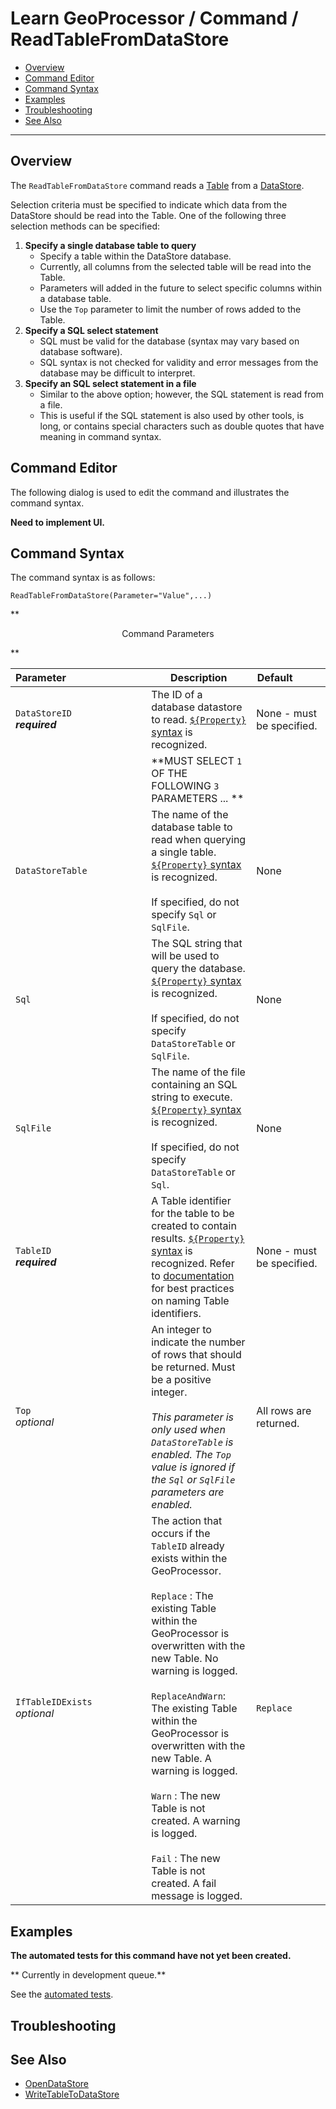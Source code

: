 # Learn GeoProcessor / Command / ReadTableFromDataStore #

* [Overview](#overview)
* [Command Editor](#command-editor)
* [Command Syntax](#command-syntax)
* [Examples](#examples)
* [Troubleshooting](#troubleshooting)
* [See Also](#see-also)

-------------------------

## Overview ##

The `ReadTableFromDataStore` command reads a [Table](../../introduction#table) from a [DataStore](../../introduction#datastore).

Selection criteria must be specified to indicate which data from the DataStore should be read into the Table. 
One of the following three selection methods can be specified:

1. **Specify a single database table to query**
	* Specify a table within the DataStore database. 
	* Currently, all columns from the selected table will be read into the Table. 
	* Parameters will added in the future to select specific columns within a database table.
	* Use the `Top` parameter to limit the number of rows added to the Table. 
2. **Specify a SQL select statement**
	* SQL must be valid for the database (syntax may vary based on database software).
	* SQL syntax is not checked for validity and error messages from the database
	may be difficult to interpret.
3. **Specify an SQL select statement in a file**
	* Similar to the above option; however, the SQL statement is read from a file. 
	* This is useful if the SQL statement is also used by other tools, is long, or contains special characters such as
	double quotes that have meaning in command syntax.

## Command Editor ##

The following dialog is used to edit the command and illustrates the command syntax.

**Need to implement UI.**

## Command Syntax ##

The command syntax is as follows:

```text
ReadTableFromDataStore(Parameter="Value",...)
```
**<p style="text-align: center;">
Command Parameters
</p>**

|**Parameter**&nbsp;&nbsp;&nbsp;&nbsp;&nbsp;&nbsp;&nbsp;&nbsp;&nbsp;&nbsp;&nbsp;&nbsp;&nbsp;&nbsp;&nbsp;&nbsp;&nbsp;&nbsp;&nbsp;&nbsp;&nbsp;&nbsp;&nbsp;&nbsp;&nbsp;&nbsp;&nbsp;&nbsp; | **Description** | **Default**&nbsp;&nbsp;&nbsp;&nbsp;&nbsp;&nbsp;&nbsp;&nbsp;&nbsp;&nbsp; |
| --------------|-----------------|----------------- |
|`DataStoreID` <br> **_required_**| The ID of a database datastore to read. [`${Property}` syntax](../../introduction/#geoprocessor-properties-property) is recognized. | None - must be specified. |
||**MUST SELECT `1` OF THE FOLLOWING `3` PARAMETERS ... **||
|`DataStoreTable` | The name of the database table to read when querying a single table. [`${Property}` syntax](../../introduction/#geoprocessor-properties-property) is recognized.<br><br>If specified, do not specify `Sql` or `SqlFile`.|None|
|`Sql`|The SQL string that will be used to query the database. [`${Property}` syntax](../../introduction/#geoprocessor-properties-property) is recognized.<br><br> If specified, do not specify `DataStoreTable` or `SqlFile`.|None|
|`SqlFile`|The name of the file containing an SQL string to execute. [`${Property}` syntax](../../introduction/#geoprocessor-properties-property) is recognized.<br><br>If specified, do not specify `DataStoreTable` or `Sql`.|None|
|`TableID` <br> **_required_**| A Table identifier for the table to be created to contain results. [`${Property}` syntax](../../introduction/#geoprocessor-properties-property) is recognized.  Refer to [documentation](../../best-practices/table-identifiers.md) for best practices on naming Table identifiers.|None - must be specified. |
|`Top` <br> *optional*| An integer to indicate the number of rows that should be returned. Must be a positive integer. <br><br> *This parameter is only used when `DataStoreTable` is enabled. The `Top` value is ignored if the `Sql` or `SqlFile` parameters are enabled.*|All rows are returned.|
|`IfTableIDExists`<br> *optional*|The action that occurs if the `TableID` already exists within the GeoProcessor. <br><br> `Replace` : The existing Table within the GeoProcessor is overwritten with the new Table. No warning is logged.<br><br> `ReplaceAndWarn`: The existing Table within the GeoProcessor is overwritten with the new Table. A warning is logged. <br><br> `Warn` : The new Table is not created. A warning is logged. <br><br> `Fail` : The new Table is not created. A fail message is logged. | `Replace` | 

## Examples ##

**The automated tests for this command have not yet been created.**

** Currently in development queue.**

See the [automated tests](https://github.com/OpenWaterFoundation/owf-app-geoprocessor-python-test/tree/master/test/commands/ReadTableFromDataStore).

## Troubleshooting ##

## See Also ##

* [OpenDataStore](../OpenDataStore/OpenDataStore.md)
* [WriteTableToDataStore](../WriteTableToDataStore/WriteTableToDataStore.md)
